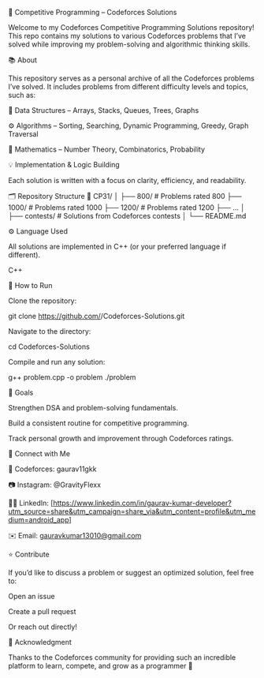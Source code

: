 🧠 Competitive Programming – Codeforces Solutions

Welcome to my Codeforces Competitive Programming Solutions repository!
This repo contains my solutions to various Codeforces problems that I’ve solved while improving my problem-solving and algorithmic thinking skills.

📚 About

This repository serves as a personal archive of all the Codeforces problems I’ve solved.
It includes problems from different difficulty levels and topics, such as:

🔢 Data Structures – Arrays, Stacks, Queues, Trees, Graphs

⚙️ Algorithms – Sorting, Searching, Dynamic Programming, Greedy, Graph Traversal

🧩 Mathematics – Number Theory, Combinatorics, Probability

💡 Implementation & Logic Building

Each solution is written with a focus on clarity, efficiency, and readability.

🗂️ Repository Structure
📁 CP31/
│
├── 800/                # Problems rated 800
├── 1000/               # Problems rated 1000
├── 1200/               # Problems rated 1200
├── ...
│
├── contests/           # Solutions from Codeforces contests
│
└── README.md


⚙️ Language Used

All solutions are implemented in C++ (or your preferred language if different).

C++

🚀 How to Run

Clone the repository:

git clone https://github.com/<your-username>/Codeforces-Solutions.git


Navigate to the directory:

cd Codeforces-Solutions


Compile and run any solution:

g++ problem.cpp -o problem
./problem

🧠 Goals

Strengthen DSA and problem-solving fundamentals.

Build a consistent routine for competitive programming.

Track personal growth and improvement through Codeforces ratings.

🌟 Connect with Me

💼 Codeforces: gaurav11gkk

📷 Instagram: @GravityFlexx

🧑‍💻 LinkedIn: [https://www.linkedin.com/in/gaurav-kumar-developer?utm_source=share&utm_campaign=share_via&utm_content=profile&utm_medium=android_app]

✉️ Email: gauravkumar13010@gmail.com

⭐ Contribute

If you’d like to discuss a problem or suggest an optimized solution, feel free to:

Open an issue

Create a pull request

Or reach out directly!

🏁 Acknowledgment

Thanks to the Codeforces community for providing such an incredible platform to learn, compete, and grow as a programmer 💪
